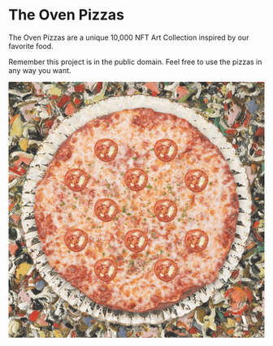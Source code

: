 # The Oven Pizzas

The Oven Pizzas are a unique 10,000 NFT Art Collection inspired by our favorite food.

Remember this project is in the public domain. Feel free to use the pizzas in any way you want.

![Oven Pizza](https://github.com/gundurraga/theovenpizzas/blob/main/images/2525.png?raw=true)

